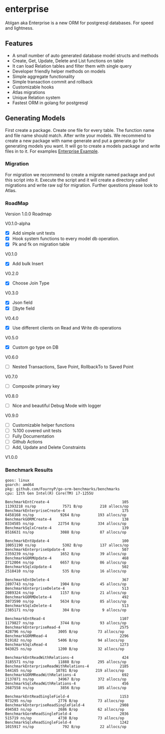 # enterprise
Atılgan aka Enterprise is a new ORM for postgresql databases. For speed and lightness.

## Features
- A small number of auto generated database model structs and methods
- Create, Get, Update, Delete and List functions on table
- It can load Relation tables and filter them with single query
- Developer friendly helper methods on models
- Simple aggregate functionality
- Simple transaction commit and rollback
- Customizable hooks
- Atlas migrations
- Unique Relation system
- Fastest ORM in golang for postgresql


## Generating Models
First create a package. Create one file for every table. The function name and file name should match.
After write your models. We recommend to create a new package with name generate and put a generate.go for generating models you want.
It will go to create a models package and write files in to it. For examples [Enterprise Example](https://github.com/MrSametBurgazoglu/enterprise_example).

### Migration
For migration we recommend to create a migrate named package and put this script into it.
Execute the script and it will create a directory called migrations and write raw sql for migration.
Further questions please look to Atlas.

### RoadMap

Version 1.0.0 Roadmap

V0.1.0-alpha

- [x] Add simple unit tests
- [x] Hook system functions to every model db operation.
- [x] Pk and fk on migration table

V0.1.0
- [x] Add bulk Insert

V0.2.0
- [x] Choose Join Type

V0.3.0
- [x] Json field
- [x] []byte field

V0.4.0
- [x] Use different clients on Read and Write db operations

V0.5.0
- [x] Custom go type on DB

V0.6.0
- [ ] Nested Transactions, Save Point, RollbackTo to Saved Point

V0.7.0
- [ ] Composite primary key

V0.8.0
- [ ] Nice and beautiful Debug Mode with logger

V0.9.0
- [ ] Customizable helper functions
- [ ] %100 covered unit tests
- [ ] Fully Documentation
- [ ] Github Actions
- [ ] Add, Update and Delete Constraints

V1.0.0


### Benchmark Results
````text
goos: linux
goarch: amd64
pkg: github.com/FournyP/go-orm-benchmarks/benchmarks
cpu: 12th Gen Intel(R) Core(TM) i7-1255U

BenchmarkEntCreate-4                                 105          11393218 ns/op            7571 B/op        218 allocs/op
BenchmarkEnterpriseCreate-4                          175           6458168 ns/op            9264 B/op        193 allocs/op
BenchmarkGORMCreate-4                                138           8334585 ns/op           22754 B/op        334 allocs/op
BenchmarkSqlxCreate-4                                139           8516631 ns/op            3088 B/op         87 allocs/op

BenchmarkEntUpdate-4                                 100          10051190 ns/op            5302 B/op        137 allocs/op
BenchmarkEnterpriseUpdate-4                          507           2359239 ns/op            1652 B/op         39 allocs/op
BenchmarkGORMUpdate-4                                468           2712004 ns/op            6657 B/op         86 allocs/op
BenchmarkSqlxUpdate-4                                502           2518410 ns/op             535 B/op         16 allocs/op

BenchmarkEntDelete-4                                 367           2897743 ns/op            1904 B/op         45 allocs/op
BenchmarkEnterpriseDelete-4                          513           2089324 ns/op            1157 B/op         21 allocs/op
BenchmarkGORMDelete-4                                492           3073590 ns/op            5634 B/op         85 allocs/op
BenchmarkSqlxDelete-4                                513           2385171 ns/op             304 B/op          9 allocs/op

BenchmarkEntRead-4                                  1107           1179827 ns/op            3744 B/op         93 allocs/op
BenchmarkEnterpriseRead-4                           2575            428796 ns/op            3005 B/op         73 allocs/op
BenchmarkGORMRead-4                                 2296            519182 ns/op            5406 B/op         94 allocs/op
BenchmarkSqlxRead-4                                 1273            943025 ns/op            1200 B/op         32 allocs/op

BenchmarkEntReadWithRelations-4                      424           3185571 ns/op           11888 B/op        295 allocs/op
BenchmarkEnterpriseReadWithRelations-4              2185            544165 ns/op           10781 B/op        219 allocs/op
BenchmarkGORMReadWithRelations-4                     692           2137871 ns/op           34967 B/op        372 allocs/op
BenchmarkSqlxReadWithRelations-4                     456           2687558 ns/op            3856 B/op        105 allocs/op

BenchmarkEntReadSingleField-4                       1153            973295 ns/op            2776 B/op         73 allocs/op
BenchmarkEnterpriseReadSingleField-4                2908            494583 ns/op            2686 B/op         62 allocs/op
BenchmarkGormReadSingleField-4                      2036            515719 ns/op            4738 B/op         73 allocs/op
BenchmarkSqlxReadSingleField-4                      1242           1015917 ns/op             792 B/op         22 allocs/op
````